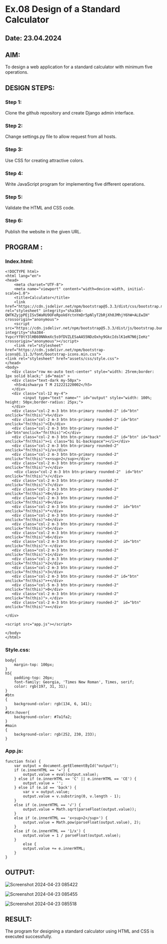 # Ex.08 Design of a Standard Calculator
## Date: 23.04.2024

## AIM:
To design a web application for a standard calculator with minimum five operations.

## DESIGN STEPS:

### Step 1:
Clone the github repository and create Django admin interface.

### Step 2:
Change settings.py file to allow request from all hosts.

### Step 3:
Use CSS for creating attractive colors.

### Step 4:
Write JavaScript program for implementing five different operations.

### Step 5:
Validate the HTML and CSS code.

### Step 6:
Publish the website in the given URL.

## PROGRAM :
### Index.html:
```
<!DOCTYPE html>
<html lang="en">
<head>
    <meta charset="UTF-8">
    <meta name="viewport" content="width=device-width, initial-scale=1.0">
    <title>Calculator</title>
    <link href="https://cdn.jsdelivr.net/npm/bootstrap@5.3.3/dist/css/bootstrap.min.css" rel="stylesheet" integrity="sha384-QWTKZyjpPEjISv5WaRU9OFeRpok6YctnYmDr5pNlyT2bRjXh0JMhjY6hW+ALEwIH" crossorigin="anonymous">
    <script src="https://cdn.jsdelivr.net/npm/bootstrap@5.3.3/dist/js/bootstrap.bundle.min.js" integrity="sha384-YvpcrYf0tY3lHB60NNkmXc5s9fDVZLESaAA55NDzOxhy9GkcIdslK1eN7N6jIeHz" crossorigin="anonymous"></script>
    <link rel="stylesheet" href="https://cdn.jsdelivr.net/npm/bootstrap-icons@1.11.3/font/bootstrap-icons.min.css">
<link rel="stylesheet" href="assets/css/style.css">
</head>
<body>
   <div class="row mx-auto text-center" style="width: 25rem;border: 1px solid black;" id="main" >
   <div class="text-dark my-50px">
    <h5>Aishwarya T M 212221220002</h5>
   </div>
   <div class="col-12 my-4">
        <input type="text" name="" id="output" style="width: 100%; height: 50px;border-radius: 25px;">
   </div>
   <div class="col-2 m-3 btn btn-primary rounded-2" id="btn" onclick="fn(this)">%</div>
   <div class="col-2 m-3 btn btn-primary rounded-2" id="btn" onclick="fn(this)">CE</div>
   <div class="col-2 m-3 btn btn-primary rounded-2" id="btn"onclick="fn(this)">C</div>
   <div class="col-2 m-3 btn btn-primary rounded-2" id="btn" id="back" onclick="fn(this)"><i class="bi bi-backspace"></i></div>
   <div class="col-2 m-3 btn btn-primary rounded-2" onclick="fn(this)">1/x</div>
   <div class="col-2 m-3 btn btn-primary rounded-2" onclick="fn(this)">x<sup>2</sup></div>
   <div class="col-2 m-3 btn btn-primary rounded-2" onclick="fn(this)">√</div>
    <div class="col-2 m-3 btn btn-primary rounded-2"  id="btn" onclick="fn(this)">/</div>
   <div class="col-2 m-3 btn btn-primary rounded-2" onclick="fn(this)">7</div>
   <div class="col-2 m-3 btn btn-primary rounded-2" onclick="fn(this)">8</div>
   <div class="col-2 m-3 btn btn-primary rounded-2" onclick="fn(this)">9</div>
   <div class="col-2 m-3 btn btn-primary rounded-2"  id="btn" onclick="fn(this)">*</div>
   <div class="col-2 m-3 btn btn-primary rounded-2" onclick="fn(this)">4</div>
   <div class="col-2 m-3 btn btn-primary rounded-2" onclick="fn(this)">5</div>
   <div class="col-2 m-3 btn btn-primary rounded-2" onclick="fn(this)">6</div>
   <div class="col-2 m-3 btn btn-primary rounded-2"  id="btn" onclick="fn(this)">-</div>
   <div class="col-2 m-3 btn btn-primary rounded-2" onclick="fn(this)">1</div>
   <div class="col-2 m-3 btn btn-primary rounded-2" onclick="fn(this)">2</div>
   <div class="col-2 m-3 btn btn-primary rounded-2" onclick="fn(this)">3</div>
   <div class="col-2 m-3 btn btn-primary rounded-2" id="btn" onclick="fn(this)">+</div>
   <div class="col-5 m-3 btn btn-primary rounded-2" onclick="fn(this)">0</div>
   <div class="col-2 m-3 btn btn-primary rounded-2"   onclick="fn(this)">.</div>
   <div class="col-2 m-3 btn btn-primary rounded-2"  id="btn" onclick="fn(this)">=</div>
   
</div>

<script src="app.js"></script>

</body>
</html>
```

### Style.css:
```
body{
    margin-top: 100px;
}
h5{
    padding-top: 20px;
    font-family: Georgia, 'Times New Roman', Times, serif;
    color: rgb(197, 31, 31);
}
#btn
{
    background-color: rgb(134, 6, 141);
}
#btn:hover{
    background-color: #7a1fa2;
}
#main
{
    background-color: rgb(252, 230, 233);
}
```

### App.js:
```
function fn(e) {
    var output = document.getElementById("output");
    if (e.innerHTML == '=') {
        output.value = eval(output.value);
    } else if (e.innerHTML == 'C' || e.innerHTML == 'CE') {
        output.value = '';
    } else if (e.id == 'back') {
        var v = output.value;
        output.value = v.substring(0, v.length - 1);
    } 
    else if (e.innerHTML == '√') { 
        output.value = Math.sqrt(parseFloat(output.value));
    } 
    else if (e.innerHTML == 'x<sup>2</sup>') { 
        output.value = Math.pow(parseFloat(output.value), 2); 
    }
    else if (e.innerHTML == '1/x') { 
        output.value = 1 / parseFloat(output.value);
    }
        else {
        output.value += e.innerHTML;
    }
}
```

## OUTPUT:
 ![Screenshot 2024-04-23 085422](https://github.com/Aishwarya-TM/Web-Ex-8/assets/127846109/0b43c7c2-1611-4488-ac3b-a400b4bce071)

![Screenshot 2024-04-23 085455](https://github.com/Aishwarya-TM/Web-Ex-8/assets/127846109/bcd457bd-5372-4183-9891-58e7d71bd7c8)

 ![Screenshot 2024-04-23 085518](https://github.com/Aishwarya-TM/Web-Ex-8/assets/127846109/aa61a990-2637-410a-8956-19a6399e82fb)


## RESULT:
The program for designing a standard calculator using HTML and CSS is executed successfully.
